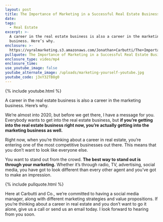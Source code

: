 ```yaml
---
layout: post
title: The Importance of Marketing in a Successful Real Estate Business
date:
tags:
  - Real Estate
excerpt: >-
  A career in the real estate business is also a career in the marketing
  business. Here’s why.
enclosure: >-
  https://vyralmarketing.s3.amazonaws.com/Jonathan+Carbutti/The+Importance+of+Marketing+in+a+Successful+Real+Estate+Business.mp4
pullquote: The Importance of Marketing in a Successful Real Estate Business
enclosure_type: video/mp4
enclosure_time:
use_youtube_image: false
youtube_alternate_image: /uploads/marketing-yourself-youtube.jpg
youtube_code: j3xY32TB8g0
---
```


{% include youtube.html %}

A career in the real estate business is also a career in the marketing business. Here’s why.

We’re almost into 2020, but before we get there, I have a message for you. Everybody wants to get into the real estate business, but **if you’re getting into the real estate business right now, you’re actually getting into the marketing business as well.**

Right now, when you’re thinking about a career in real estate, you’re entering one of the most competitive businesses out there. This means that you don’t want to look like everyone else.&nbsp;

You want to stand out from the crowd. **The best way to stand out is through your marketing.** Whether it’s through radio, TV, advertising, social media, you have got to look different than every other agent and you’ve got to make an impression.

{% include pullquote.html %}

Here at Carbutti and Co., we’re committed to having a social media manager, along with different marketing strategies and value propositions. If you’re thinking about a career in real estate and you don’t want to go it alone, give us a call or send us an email today. I look forward to hearing from you soon.